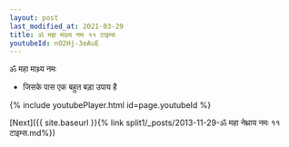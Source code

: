 ```yaml
---
layout: post
last_modified_at: 2021-03-29
title: ॐ महा माथ्र्य नमः ११ टाइम्स
youtubeId: nO2Hj-3eAuE
---
```

 
 
 ॐ महा माथ्र्य नमः  
 
 -  जिसके पास एक बहुत बड़ा उपाय है 
 
  
 
  
 
 
 
 
 
 


{% include youtubePlayer.html id=page.youtubeId %}
 
[Next]({{ site.baseurl }}{% link  split1/_posts/2013-11-29-ॐ महा नेथ्राय नमः ११ टाइम्स.md%})
 
